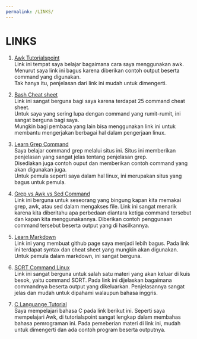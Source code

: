 ```yaml
---
permalink: /LINKS/
---
```


# LINKS

1. [Awk Tutorialspoint](https://www.tutorialspoint.com/awk/index.htm)  
Link ini tempat saya belajar bagaimana cara saya menggunakan awk.  
Menurut saya link ini bagus karena diberikan contoh output beserta command yang digunakan.  
Tak hanya itu, penjelasan dari link ini mudah untuk dimengerti.

2. [Bash Cheat sheet](https://www.educative.io/blog/bash-shell-command-cheat-sheet)  
Link ini sangat berguna bagi saya karena terdapat 25 command cheat sheet.  
Untuk saya yang sering lupa dengan command yang rumit-rumit, ini sangat berguna bagi saya.  
Mungkin bagi pembaca yang lain bisa menggunakan link ini untuk membantu mengerjakan berbagai hal dalam pengerjaan linux.

3. [Learn Grep Command](https://phoenixnap.com/kb/grep-command-linux-unix-examples)  
Saya belajar command grep melalui situs ini. Situs ini memberikan penjelasan yang sangat jelas tentang penjelasan grep.  
Disediakan juga contoh ouput dan memberikan contoh command yang akan digunakan juga.  
Untuk pemula seperti saya dalam hal linux, ini merupakan situs yang bagus untuk pemula.  

4. [Grep vs Awk vs Sed Command](https://techviewleo.com/awk-vs-grep-vs-sed-commands-in-linux/)  
Link ini berguna untuk seseorang yang bingung kapan kita memakai grep, awk, atau sed dalam mengakses file.
Link ini sangat menarik karena kita diberitahu apa perbedaan diantara ketiga command tersebut dan kapan kita menggunakannya.
Diberikan contoh penggunaan command tersebut beserta output yang di hasilkannya.

5. [Learn Markdown](https://www.markdownguide.org/)  
Link ini yang membuat github page saya menjadi lebih bagus. Pada link ini terdapat syntax dan cheat sheet yang mungkin akan digunakan. Untuk pemula dalam markdown, ini sangat berguna.

6. [SORT Command Linux](https://www.geeksforgeeks.org/sort-command-linuxunix-examples/)  
Link ini sangat berguna untuk salah satu materi yang akan keluar di kuis besok, yaitu command SORT. Pada link ini dijelaskan bagaimana commandnya beserta output yang dikeluarkan. Penjelasannya sangat jelas dan mudah untuk dipahami walaupun bahasa inggris.

7. [C Languange Tutorial](https://www.tutorialspoint.com/cprogramming/c_basic_syntax.htm)  
Saya mempelajari bahasa C pada link berikut ini. Seperti saya mempelajari Awk, di tutorialspoint sangat lengkap dalam membahas bahasa pemrograman ini. Pada pemeberian materi di link ini, mudah untuk dimengerti dan ada contoh program beserta outputnya.
